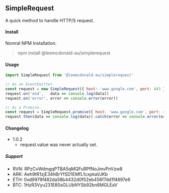 ## SimpleRequest
A quick method to handle HTTP/S request.

#### Install
Nomral NPM Installation.
> npm install @leemcdonald-au/simplerequest

#### Usage
```javascript
import SimpleRequest from '@leemcdonald-au/simplerequest'

// As an EventEmitter
const request = new SimpleRequest({ host: 'www.google.com', port: 443 })
request.on('end',   data => console.log(data))
request.on('error', error => console.error(error))

// As a Promise.
const request = SimpleRequest.promise({ host: 'www.google.com', port: 443 })
request.then(data => console.log(data)).catch(error => console.error(error))
```

#### Changelog
- 1.0.2
    - request.value was never actually set.

##### Support
- RVN: RPzCvWdmgqPTBA5qMQFuRPfNoJmvPnVzw8
- ARK: Aeh9tR1zjE34hBrYfSD1EMfL1cxpkaVJKb
- ETH: 0xd9979f482da58b4432d0f52eb456f7dd1f4897e6
- BTC: 1HzR3Vyu231E8SsGLUbNYSb92bn6MGLEaV